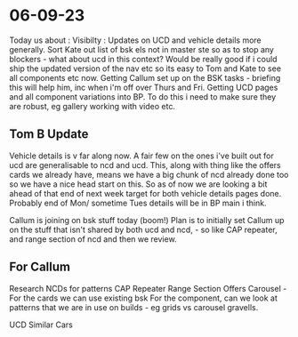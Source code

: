 # 06-09-23

Today us about :
Visibilty : Updates on UCD and vehicle details more generally.
Sort Kate out list of bsk els not in master ste so as to stop any blockers - what about ucd in this context?
Would be really good if i could ship the updated version of the nav etc so its easy to Tom and Kate to see all components etc now.
Getting Callum set up on the BSK tasks - briefing this will help him, inc when i'm off over Thurs and Fri.
Getting UCD pages and all component variations into BP. To do this i need to make sure they are robust, eg gallery working with video etc.

## Tom B Update

Vehicle details is v far along now. A fair few on the ones i've built out for ucd are generalisable to ncd and ucd.
This, along with thing like the offers cards we already have, means we have a big chunk of ncd already done too so we have a nice head start on this.
So as of now we are looking a bit ahead of that end of next week target for both vehicle details pages done. Probably end of Mon/ sometime Tues details will be in BP main i think.

Callum is joining on bsk stuff today (boom!)
Plan is to initially set Callum up on the stuff that isn't shared by both ucd and ncd, - so like CAP repeater, and range section of ncd and then we review.


## For Callum
Research NCDs for patterns
CAP Repeater
Range Section
Offers Carousel -
For the cards we can use existing bsk
For the component, can we look at patterns that we are in use on builds - eg grids vs carousel gravells.

UCD
Similar Cars

